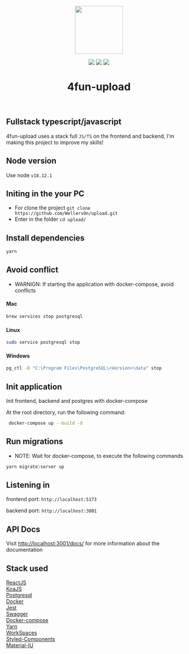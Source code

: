 <p align="center">
    <img src="./upload.png" height="130"/>
</p>
<p align="center">
    <img src="https://img.shields.io/github/package-json/v/wellers0n/4fun-upload?style=flat-square"/>
    <img src="https://img.shields.io/github/last-commit/wellers0n/4fun-upload?style=flat-square"/>
    <a href="https://twitter.com/wellers0n_" target="_blank">
        <img src="https://img.shields.io/twitter/url/https/wellers0n_.svg?style=social"/>
    </a>
</p>

<p>
   <h1 align="center">4fun-upload</h1>
<p/>
    
<br/>

## Fullstack typescript/javascript

4fun-upload uses a stack full `JS/TS` on the frontend and backend, I'm making this project to improve
my skills!

## Node version

Use node `v18.12.1`

## Initing in the your PC

- For clone the project `git clone https://github.com/Wellers0n/upload.git`
- Enter in the folder `cd upload/`

## Install dependencies

```sh
yarn
```

## Avoid conflict

- WARNIGN: If starting the application with docker-compose, avoid conflicts

#### Mac

```sh
brew services stop postgresql
```

#### Linux

```sh
sudo service postgresql stop
```

#### Windows

```sh
pg_ctl -D "C:\Program Files\PostgreSQL\<Version>\data" stop
```

## Init application

Init frontend, backend and postgres with docker-compose

At the root directory, run the following command:

```sh
 docker-compose up --build -d
```

## Run migrations

- NOTE: Wait for docker-compose, to execute the following commands

```sh
yarn migrate:server up
```

## Listening in

frontend port: `http://localhost:5173`

backend port: `http://localhost:3001`

## API Docs

Visit [http://localhost:3001/docs/](http://localhost:3001/docs/) for more information about the documentation

## Stack used

[ReactJS](https://reactjs.org/)<br/>
[KoaJS](https://koajs.com/)<br/>
[Postgresql](https://www.postgresql.org/)<br/>
[Docker](https://www.docker.com/)<br/>
[Jest](https://jestjs.io/pt-BR/)<br/>
[Swagger](https://swagger.io/)<br/>
[Docker-compose](https://docs.docker.com/compose/)<br/>
[Yarn](https://yarnpkg.com/en/)<br/>
[WorkSpaces](https://yarnpkg.com/lang/en/docs/workspaces/)<br/>
[Styled-Components](https://www.styled-components.com/)<br/>
[Material-IU](https://mui.com/)<br/>
